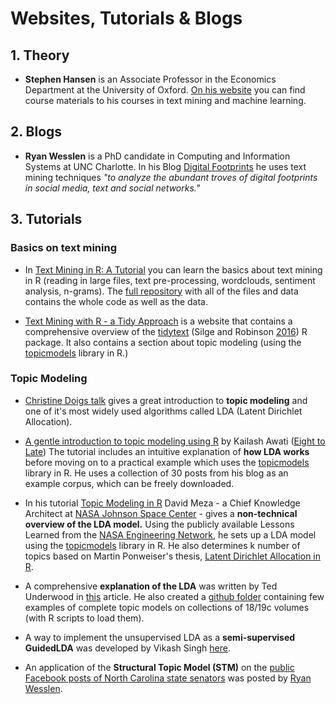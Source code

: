 # Websites, Tutorials & Blogs

## 1. Theory
- **Stephen Hansen** is an Associate Professor in the Economics Department at the University of Oxford. [On his website](https://sekhansen.github.io/) you can find course materials to his courses in text mining and machine learning.

## 2. Blogs

- **Ryan Wesslen** is a PhD candidate in Computing and Information Systems at UNC Charlotte. In his Blog [Digital Footprints](https://wesslen.github.io/) he uses text mining techniques *"to analyze the abundant troves of digital footprints in social media, text and social networks."*

## 3. Tutorials

### Basics on text mining

- In [Text Mining in R: A Tutorial](https://www.springboard.com/blog/text-mining-in-r/) you can learn the basics about text mining in R (reading in large files, text pre-processing, wordclouds, sentiment analysis, n-grams). The [full repository](https://github.com/Rogerh91/Springboard-Blog-Tutorials/tree/master/Text%20Mining%20in%20R%20Tutorial) with all of the files and data contains the whole code as well as the data.

- [Text Mining with R - a Tidy Approach](http://tidytextmining.com/index.html) is a website that contains a comprehensive overview of the [tidytext](https://github.com/juliasilge/tidytext) (Silge and Robinson [2016](https://www.researchgate.net/publication/305219559_tidytext_Text_Mining_and_Analysis_Using_Tidy_Data_Principles_in_R)) R package. It also contains a section about topic modeling (using the [topicmodels](https://cran.r-project.org/web/packages/topicmodels/vignettes/topicmodels.pdf) library in R.)

### Topic Modeling

- [Christine Doigs talk](https://www.youtube.com/watch?v=BuMu-bdoVrU) gives a great introduction to **topic modeling** and one of it's most widely used algorithms called LDA (Latent Dirichlet Allocation).

- [A gentle introduction to topic modeling using R](https://eight2late.wordpress.com/2015/09/29/a-gentle-introduction-to-topic-modeling-using-r/) by Kailash Awati ([Eight to Late](https://eight2late.wordpress.com/)) The tutorial includes an intuitive explanation of **how LDA works** before moving on to a practical example which uses the [topicmodels](https://cran.r-project.org/web/packages/topicmodels/vignettes/topicmodels.pdf) library in R. He uses a collection of 30 posts from his blog as an example corpus, which can be freely downloaded.

- In his tutorial [Topic Modeling in R](http://davidmeza1.github.io/2015/07/20/topic-modeling-in-R.html) David Meza - a Chief Knowledge Architect at [NASA Johnson Space Center](https://www.nasa.gov/) - gives a **non-technical overview of the LDA model.** Using the publicly available Lessons Learned from the [NASA Engineering Network](https://llis.nasa.gov/), he sets up a LDA model using the [topicmodels](https://cran.r-project.org/web/packages/topicmodels/vignettes/topicmodels.pdf) library in R. He also determines k number of topics based on Martin Ponweiser's thesis, [Latent Dirichlet Allocation in R](http://epub.wu.ac.at/3558/1/main.pdf).

- A comprehensive **explanation of the LDA** was written by Ted Underwood in [this](https://tedunderwood.com/2012/04/07/topic-modeling-made-just-simple-enough/) article. He also created a [github folder](https://github.com/tedunderwood/BrowseLDA) containing few examples of complete topic models on collections of 18/19c volumes (with R scripts to load them).

- A way to implement the unsupervised LDA as a **semi-supervised GuidedLDA** was developed by Vikash Singh [here](https://medium.freecodecamp.org/how-we-changed-unsupervised-lda-to-semi-supervised-guidedlda-e36a95f3a164).

- An application of the **Structural Topic Model (STM)** on the [public Facebook posts of North Carolina state senators](https://wesslen.github.io/social%20media/nc-state-senator-facebook-posts/) was posted by [Ryan Wesslen](https://wesslen.github.io/).
